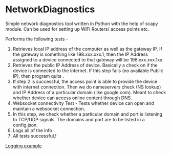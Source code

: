# NetworkDiagnostics

Simple network diagnostics tool written in Python with the help of scapy module. Can be used for setting up WiFi Routers/ access points etc.

Performs the following tests -

1. Retrieves local IP address of the computer as well as the gateway IP. If the gateway is something like 198.xxx.xxx.1, then the IP Address assigned to a device 
connected to that gateway will be 198.xxx.xxx.1xx.
2. Retrieves the public IP Address of device. Basically a check on if the device is connected to the internet. If this step fails (no available Public IP), then 
program quits .
3. If step 2 is successful, the access point is able to provide the device with internet connection. Then we do nameservers check (NS lookup) and IP Address of 
a particular domain (like google.com). Meant to check whether device can access online content through DNS.
4. Websocket connectivity Test - Tests whether device can open and maintain a websocket connection.
5. In this step, we check whether a particular domain and port is listening to TCP/UDP signals. The domains and port are to be listed in a config.json.
6. Logs all of the info
7. All tests successful.!


[Logging example](https://user-images.githubusercontent.com/26086224/199232311-3d9cf358-0e00-4e6a-bd7d-aad74e472265.png)
